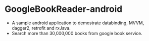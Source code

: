 # GoogleBookReader-android

* A sample android application to demostrate databinding, MVVM, dagger2, retrofit and rxJava.
* Search more than 30,000,000 books from google book service.
